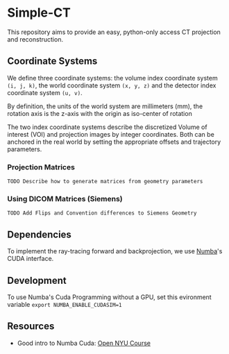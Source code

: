 # Simple-CT
This repository aims to provide an easy, python-only access CT projection and reconstruction.

## Coordinate Systems

We define three coordinate systems: the volume index coordinate system `(i, j, k)`, the world coordinate system `(x, y, z)` and the detector index coordinate system `(u, v)`.

By definition, the units of the world system are millimeters (mm), the rotation axis is the z-axis with the origin as iso-center of rotation

The two index coordinate systems describe the discretized Volume of interest (VOI) and projection images by integer coordinates. Both can be anchored in the real world by setting the appropriate offsets and trajectory parameters.


### Projection Matrices

`TODO Describe how to generate matrices from geometry parameters`

### Using DICOM Matrices (Siemens)

`TODO Add Flips and Convention differences to Siemens Geometry`

## Dependencies

To implement the ray-tracing forward and backprojection, we use [Numba](https://numba.pydata.org/numba-doc/latest/cuda/index.html)'s CUDA interface.

## Development

To use Numba's Cuda Programming without a GPU, set this evironment variable `export NUMBA_ENABLE_CUDASIM=1`

## Resources

- Good intro to Numba Cuda: [Open NYU Course](https://nyu-cds.github.io/python-numba/05-cuda/)
